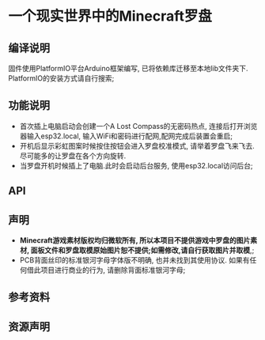 # 一个现实世界中的Minecraft罗盘


## 编译说明
固件使用PlatformIO平台Arduino框架编写, 已将依赖库迁移至本地lib文件夹下.
PlatformIO的安装方式请自行搜索;


## 功能说明
* 首次插上电脑启动会创建一个A Lost Compass的无密码热点, 连接后打开浏览器输入esp32.local, 输入WiFi和密码进行配网,配网完成后装置会重启;
* 开机后显示彩虹图案时候按住按钮会进入罗盘校准模式, 请举着罗盘飞来飞去.尽可能多的让罗盘在各个方向旋转.
* 当罗盘开机时候插上了电脑.此时会启动后台服务, 使用esp32.local访问后台;


## API


## 声明
* **Minecraft游戏素材版权均归微软所有, 所以本项目不提供游戏中罗盘的图片素材, 面板文件和罗盘取模原始图片恕不提供;如需修改,请自行获取图片并取模**,;
* PCB背面丝印的标准银河字母字体版不明确, 也并未找到其使用协议. 如果有任何借此项目进行商业的行为, 请删除背面标准银河字母;

## 参考资料


## 资源声明
